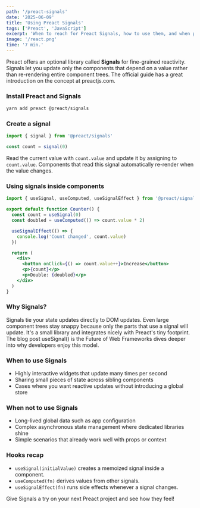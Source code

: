```yaml
---
path: '/preact-signals'
date: '2025-06-09'
title: 'Using Preact Signals'
tags: ['Preact', 'JavaScript']
excerpt: 'When to reach for Preact Signals, how to use them, and when plain props are enough.'
image: '/react.png'
time: '7 min.'
---
```


Preact offers an optional library called **Signals** for fine-grained reactivity. Signals let you update only the components that depend on a value rather than re-rendering entire component trees. The official guide has a great introduction on the concept at <Link underline href="https://preactjs.com/guide/v10/signals/">preactjs.com</Link>.

### Install Preact and Signals

```bash
yarn add preact @preact/signals
```

### Create a signal

```javascript
import { signal } from '@preact/signals'

const count = signal(0)
```

Read the current value with `count.value` and update it by assigning to `count.value`. Components that read this signal automatically re-render when the value changes.

### Using signals inside components

```jsx
import { useSignal, useComputed, useSignalEffect } from '@preact/signals'

export default function Counter() {
  const count = useSignal(0)
  const doubled = useComputed(() => count.value * 2)

  useSignalEffect(() => {
    console.log('Count changed', count.value)
  })

  return (
    <div>
      <button onClick={() => count.value++}>Increase</button>
      <p>{count}</p>
      <p>Double: {doubled}</p>
    </div>
  )
}
```

### Why Signals?

Signals tie your state updates directly to DOM updates. Even large component trees stay snappy because only the parts that use a signal will update. It's a small library and integrates nicely with Preact's tiny footprint. The blog post <Link underline href="https://www.builder.io/blog/signals">useSignal() is the Future of Web Frameworks</Link> dives deeper into why developers enjoy this model.

### When to use Signals

- Highly interactive widgets that update many times per second
- Sharing small pieces of state across sibling components
- Cases where you want reactive updates without introducing a global store

### When not to use Signals

- Long-lived global data such as app configuration
- Complex asynchronous state management where dedicated libraries shine
- Simple scenarios that already work well with props or context

### Hooks recap

- `useSignal(initialValue)` creates a memoized signal inside a component.
- `useComputed(fn)` derives values from other signals.
- `useSignalEffect(fn)` runs side effects whenever a signal changes.

Give Signals a try on your next Preact project and see how they feel!
